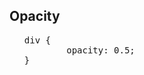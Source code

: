 ## Opacity

<div>
<ul class="add-css-in-html-without-align">
    <pre>div {
        opacity: 0.5;
}</pre>
</ul>
</div>
